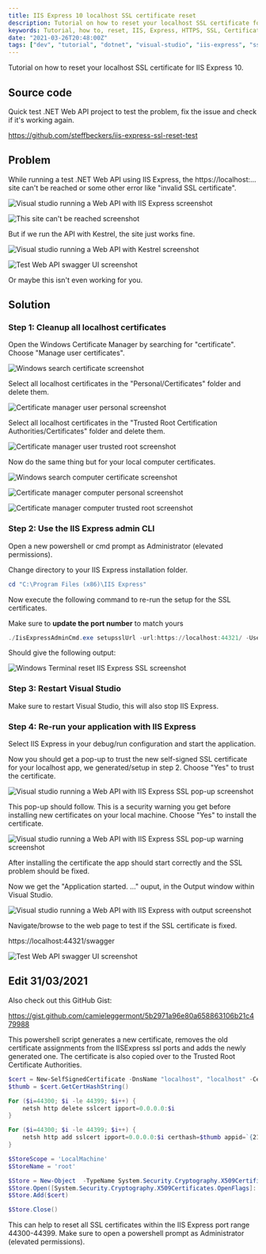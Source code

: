 ```yaml
---
title: IIS Express 10 localhost SSL certificate reset
description: Tutorial on how to reset your localhost SSL certificate for IIS Express 10.
keywords: Tutorial, how to, reset, IIS, Express, HTTPS, SSL, Certificate, .NET, API, Visual Studio, VS, Steff, Beckers, Blog
date: "2021-03-26T20:48:00Z"
tags: ["dev", "tutorial", "dotnet", "visual-studio", "iis-express", "ssl"]
---
```


Tutorial on how to reset your localhost SSL certificate for IIS Express 10.

## Source code

Quick test .NET Web API project to test the problem, fix the issue and check if it's working again.

https://github.com/steffbeckers/iis-express-ssl-reset-test

## Problem

While running a test .NET Web API using IIS Express, the https://localhost:... site can't be reached or some other error like "invalid SSL certificate".

![Visual studio running a Web API with IIS Express screenshot](/blog/iis-express-localhost-ssl-certificate-reset/images/visual-studio-running-web-api-with-iis-express.png)

![This site can't be reached screenshot](/blog/iis-express-localhost-ssl-certificate-reset/images/this-site-cant-be-reached-localhost-refused-to-connect.png)

But if we run the API with Kestrel, the site just works fine.

![Visual studio running a Web API with Kestrel screenshot](/blog/iis-express-localhost-ssl-certificate-reset/images/visual-studio-running-web-api-with-kestrel.png)

![Test Web API swagger UI screenshot](/blog/iis-express-localhost-ssl-certificate-reset/images/web-api-swagger.png)

Or maybe this isn't even working for you.

## Solution

### Step 1: Cleanup all localhost certificates

Open the Windows Certificate Manager by searching for "certificate". Choose "Manage user certificates".

![Windows search certificate screenshot](/blog/iis-express-localhost-ssl-certificate-reset/images/windows-search-certificate.png)

Select all localhost certificates in the "Personal/Certificates" folder and delete them.

![Certificate manager user personal screenshot](/blog/iis-express-localhost-ssl-certificate-reset/images/certificate-manager-user-personal.png)

Select all localhost certificates in the "Trusted Root Certification Authorities/Certificates" folder and delete them.

![Certificate manager user trusted root screenshot](/blog/iis-express-localhost-ssl-certificate-reset/images/certificate-manager-user-trusted-root.png)

Now do the same thing but for your local computer certificates.

![Windows search computer certificate screenshot](/blog/iis-express-localhost-ssl-certificate-reset/images/windows-search-computer-certificate.png)

![Certificate manager computer personal screenshot](/blog/iis-express-localhost-ssl-certificate-reset/images/certificate-manager-computer-personal.png)

![Certificate manager computer trusted root screenshot](/blog/iis-express-localhost-ssl-certificate-reset/images/certificate-manager-computer-trusted-root.png)

### Step 2: Use the IIS Express admin CLI

Open a new powershell or cmd prompt as Administrator (elevated permissions).

Change directory to your IIS Express installation folder.

```powershell
cd "C:\Program Files (x86)\IIS Express"
```

Now execute the following command to re-run the setup for the SSL certificates.

Make sure to **update the port number** to match yours

```powershell
./IisExpressAdminCmd.exe setupsslUrl -url:https://localhost:44321/ -UseSelfSigned
```

Should give the following output:

![Windows Terminal reset IIS Express SSL screenshot](/blog/iis-express-localhost-ssl-certificate-reset/images/windows-terminal-reset-iis-express-ssl.png)

### Step 3: Restart Visual Studio

Make sure to restart Visual Studio, this will also stop IIS Express.

### Step 4: Re-run your application with IIS Express

Select IIS Express in your debug/run configuration and start the application.

Now you should get a pop-up to trust the new self-signed SSL certificate for your localhost app, we generated/setup in step 2. Choose "Yes" to trust the certificate.

![Visual studio running a Web API with IIS Express SSL pop-up screenshot](/blog/iis-express-localhost-ssl-certificate-reset/images/visual-studio-running-web-api-with-iis-express-ssl-popup.png)

This pop-up should follow. This is a security warning you get before installing new certificates on your local machine. Choose "Yes" to install the certificate.

![Visual studio running a Web API with IIS Express SSL pop-up warning screenshot](/blog/iis-express-localhost-ssl-certificate-reset/images/visual-studio-running-web-api-with-iis-express-ssl-popup-warning.png)

After installing the certificate the app should start correctly and the SSL problem should be fixed.

Now we get the "Application started. ..." ouput, in the Output window within Visual Studio.

![Visual studio running a Web API with IIS Express with output screenshot](/blog/iis-express-localhost-ssl-certificate-reset/images/visual-studio-running-web-api-with-iis-express-with-output.png)

Navigate/browse to the web page to test if the SSL certificate is fixed.

https://localhost:44321/swagger

![Test Web API swagger UI screenshot](/blog/iis-express-localhost-ssl-certificate-reset/images/web-api-swagger.png)

## Edit 31/03/2021

Also check out this GitHub Gist:

https://gist.github.com/camieleggermont/5b2971a96e80a658863106b21c479988

This powershell script generates a new certificate, removes the old certificate assignments from the IISExpress ssl ports and adds the newly generated one. The certificate is also copied over to the Trusted Root Certificate Authorities.

```powershell
$cert = New-SelfSignedCertificate -DnsName "localhost", "localhost" -CertStoreLocation "cert:\LocalMachine\My" -NotAfter (Get-Date).AddYears(5)
$thumb = $cert.GetCertHashString()

For ($i=44300; $i -le 44399; $i++) {
    netsh http delete sslcert ipport=0.0.0.0:$i
}

For ($i=44300; $i -le 44399; $i++) {
    netsh http add sslcert ipport=0.0.0.0:$i certhash=$thumb appid=`{214124cd-d05b-4309-9af9-9caa44b2b74a`}
}

$StoreScope = 'LocalMachine'
$StoreName = 'root'

$Store = New-Object  -TypeName System.Security.Cryptography.X509Certificates.X509Store  -ArgumentList $StoreName, $StoreScope
$Store.Open([System.Security.Cryptography.X509Certificates.OpenFlags]::ReadWrite)
$Store.Add($cert)

$Store.Close()
```

This can help to reset all SSL certificates within the IIS Express port range 44300-44399. Make sure to open a powershell prompt as Administrator (elevated permissions).
